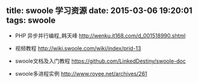 title: swoole 学习资源
date: 2015-03-06 19:20:01
tags: swoole
---
- PHP 异步并行编程_韩天峰 http://wenku.it168.com/d_001518990.shtml

- 视频教程 http://wiki.swoole.com/wiki/index/prid-13

- swoole文档及入门教程 https://github.com/LinkedDestiny/swoole-doc

- swoole多进程实例 http://www.royee.net/archives/261
